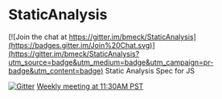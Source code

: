 # StaticAnalysis

[![Join the chat at https://gitter.im/bmeck/StaticAnalysis](https://badges.gitter.im/Join%20Chat.svg)](https://gitter.im/bmeck/StaticAnalysis?utm_source=badge&utm_medium=badge&utm_campaign=pr-badge&utm_content=badge)
Static Analysis Spec for JS

[![Gitter](https://badges.gitter.im/Join%20Chat.svg)](https://gitter.im/bmeck/StaticAnalysis?utm_source=badge&utm_medium=badge&utm_campaign=pr-badge)
[Weekly meeting at 11:30AM PST](https://www.google.com/calendar/render?eid=bWFiaG0zaDd0YXVpZHA2YmszaXNsdjA5anNfMjAxNTA1MjZUMTgzMDAwWiBicmFkbGV5Lm1lY2tAbQ&ctz=America/Chicago&sf=true&output=xml#eventpage_6)
